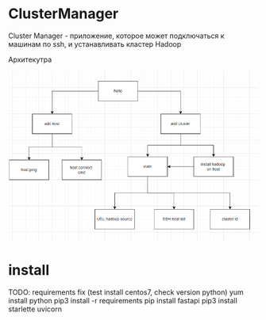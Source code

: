 # ClusterManager

Cluster Manager - приложение, которое может подключаться к машинам по ssh, и устанавливать кластер Hadoop

Архитекутра 

![img.png](img.png)


# install 
TODO: requirements fix (test install centos7, check version python)
yum install python
pip3 install -r requirements
pip install fastapi
pip3 install starlette uvicorn